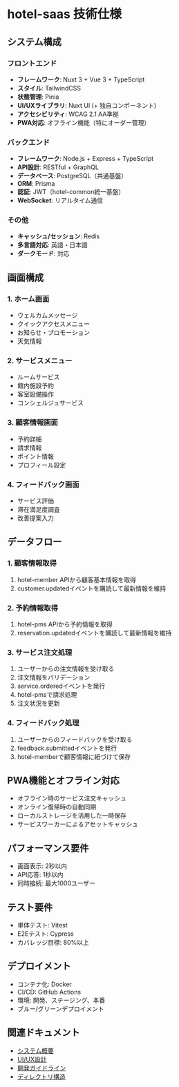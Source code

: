 # hotel-saas 技術仕様

## システム構成

### フロントエンド
- **フレームワーク**: Nuxt 3 + Vue 3 + TypeScript
- **スタイル**: TailwindCSS
- **状態管理**: Pinia
- **UI/UXライブラリ**: Nuxt UI (+ 独自コンポーネント)
- **アクセシビリティ**: WCAG 2.1 AA準拠
- **PWA対応**: オフライン機能（特にオーダー管理）

### バックエンド
- **フレームワーク**: Node.js + Express + TypeScript
- **API設計**: RESTful + GraphQL
- **データベース**: PostgreSQL（共通基盤）
- **ORM**: Prisma
- **認証**: JWT（hotel-common統一基盤）
- **WebSocket**: リアルタイム通信

### その他
- **キャッシュ/セッション**: Redis
- **多言語対応**: 英語・日本語
- **ダークモード**: 対応

## 画面構成

### 1. ホーム画面
- ウェルカムメッセージ
- クイックアクセスメニュー
- お知らせ・プロモーション
- 天気情報

### 2. サービスメニュー
- ルームサービス
- 館内施設予約
- 客室設備操作
- コンシェルジュサービス

### 3. 顧客情報画面
- 予約詳細
- 請求情報
- ポイント情報
- プロフィール設定

### 4. フィードバック画面
- サービス評価
- 滞在満足度調査
- 改善提案入力

## データフロー

### 1. 顧客情報取得
1. hotel-member APIから顧客基本情報を取得
2. customer.updatedイベントを購読して最新情報を維持

### 2. 予約情報取得
1. hotel-pms APIから予約情報を取得
2. reservation.updatedイベントを購読して最新情報を維持

### 3. サービス注文処理
1. ユーザーからの注文情報を受け取る
2. 注文情報をバリデーション
3. service.orderedイベントを発行
4. hotel-pmsで請求処理
5. 注文状況を更新

### 4. フィードバック処理
1. ユーザーからのフィードバックを受け取る
2. feedback.submittedイベントを発行
3. hotel-memberで顧客情報に紐づけて保存

## PWA機能とオフライン対応
- オフライン時のサービス注文キャッシュ
- オンライン復帰時の自動同期
- ローカルストレージを活用した一時保存
- サービスワーカーによるアセットキャッシュ

## パフォーマンス要件
- 画面表示: 2秒以内
- API応答: 1秒以内
- 同時接続: 最大1000ユーザー

## テスト要件
- 単体テスト: Vitest
- E2Eテスト: Cypress
- カバレッジ目標: 80%以上

## デプロイメント
- コンテナ化: Docker
- CI/CD: GitHub Actions
- 環境: 開発、ステージング、本番
- ブルー/グリーンデプロイメント

## 関連ドキュメント
- [システム概要](./overview.md)
- [UI/UX設計](./ui-ux-design.md)
- [開発ガイドライン](../../development/guidelines/saas-guidelines.md)
- [ディレクトリ構造](./directory-structure.md)